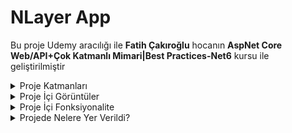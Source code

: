 #  NLayer App
Bu proje Udemy aracılığı ile **Fatih Çakıroğlu** hocanın **AspNet Core Web/API+Çok Katmanlı Mimari|Best Practices-Net6** kursu ile geliştirilmiştir


<details>

<summary>Proje Katmanları</summary>

![image](https://user-images.githubusercontent.com/77438994/232701842-2e927cb5-5cc4-4384-96e2-6eccd9323633.png)


1. API Katmanı
     - API katman bir diğer adı ile kullanıcı arayüzü katmanıdır içerisinde servis katmanı ile haberleşebilmek için controllerlar mevcuttur.

2. Caching Katmanı
     - Caching katmanı bir çok kez istenen itemları bilgisayar belleğine kaydeder ve database ile daha az iletişime geçmemize fayda sağlar.

3. Core  Katmanı
     - Farklı projelerde kendimizi tekrar etmemek adına ortak alan kodların yazıldığı katmandır bu katmanın içerisinde Interface,Model ve UnitOfWork mevcuttur.

4. Repository  Katmanı
     - Bu katmanda Service Katmanı  ile entegre olunması gerektmekte ve yukarıda belirtilen Interfacelerin implemente metotlarını içerisinde Service Katmanı ile bağlantılı olarak tasarlanmaktadır.

5. Service Katmanı
     - Bu katmanda Repository katmanı ile içiçe olup projenin iş kodlarının yazıldığı esas yerdir.
5. Web Katmanı
     - Bu katmanda projenin aslında görsel tarafıdır kullanıcıya gösterilen kısımdır içerisinde bir çok layoutlar bulunur.
</details>

<details>

<summary>Proje İçi Görüntüler</summary>

![image](https://user-images.githubusercontent.com/77438994/232711328-dc1fbeb8-f558-4477-b807-1c08a39b7021.png)

![image](https://user-images.githubusercontent.com/77438994/232711642-064ccc9d-fa15-41d8-9fb3-6df608f91320.png)

![image](https://user-images.githubusercontent.com/77438994/232712636-e887f998-e3f0-469f-bea2-460287bad808.png)
</details>

<details>
<summary>Proje İçi Fonksiyonalite</summary>

1. Ürün Listeler
     - Products sekmesine tıklanıldığı zaman gelen liste ekranıdır tum urunler kategorilerine göre listelenmektedir
     
    

2. Ürün Ekler
     - Yeni bir ürün eklenmek istediğinde ulaşılacak ekran
3. Ürün Günceller
     - Varolan bir ürünü güncellemek istendiğinde güncellemeyi gerçekleştirdiğimiz ekran
4. Ürün Siler
     - Varolan bir ürünü silmek  istendiğinde silmeyi gerçekleştirdiğimiz ekran

</details>

<details>

<summary>Projede Nelere Yer Verildi?</summary>
<ul>
<li>N katmanlı mimari ile uygulama nasıl inşa edilir ?</li>
<li>Generic Repository çok katmanlı mimariye nasıl implement edilir ?</li>
<li>UnitOfWork çok katmanlı mimariye nasıl implement edilir ?</li>
<li>Migration işlemleri nasıl gerçekleştirilir ?</li>
<li>Hata yönetimi Global olarak nasıl ele alınır ?</li>
<li>Action Methodlar içerisinde kod tekrarlarından nasıl kaçınılır ?</li>
<li>AutoMapper kütüphanesi çok katmanlı mimaride nasıl kullanılır ?</li>
<li>Çok katmanlı Mimari ile Entity Framework nasıl kullanılır ?</li>
<li>Global hata yönetimi nasıl ele alınır ?</li>
<li>Bir Mvc projesi ile api projesi nasıl haberleştirilir?</li>

</ul>

</details>

